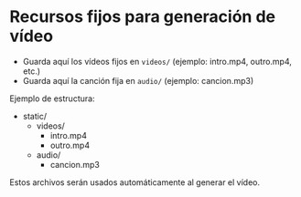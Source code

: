 # Recursos fijos para generación de vídeo

- Guarda aquí los vídeos fijos en `videos/` (ejemplo: intro.mp4, outro.mp4, etc.)
- Guarda aquí la canción fija en `audio/` (ejemplo: cancion.mp3)

Ejemplo de estructura:
- static/
  - videos/
    - intro.mp4
    - outro.mp4
  - audio/
    - cancion.mp3

Estos archivos serán usados automáticamente al generar el vídeo.
